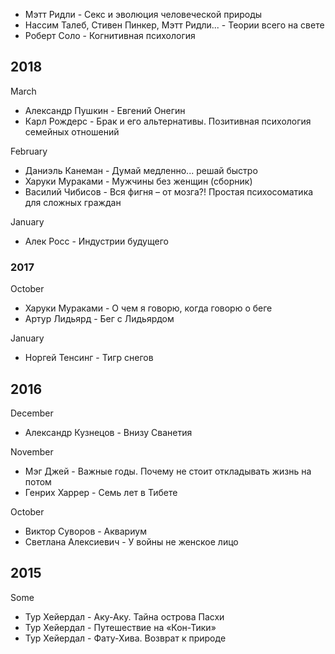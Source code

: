 * Мэтт Ридли - Секс и эволюция человеческой природы
* Нассим Талеб, Стивен Пинкер, Мэтт Ридли... - Теории всего на свете
* Роберт Соло - Когнитивная психология

## 2018

March
* Александр Пушкин - Евгений Онегин
* Карл Рождерс - Брак и его альтернативы. Позитивная психология семейных отношений

February
* Даниэль Канеман - Думай медленно... решай быстро
* Харуки Мураками - Мужчины без женщин (сборник)
* Василий Чибисов - Вся фигня – от мозга?! Простая психосоматика для сложных граждан

January
* Алек Росс - Индустрии будущего

### 2017		

October
* Харуки Мураками - О чем я говорю, когда говорю о беге
* Артур Лидьярд - Бег с Лидьярдом

January
* Норгей Тенсинг - Тигр снегов					

## 2016

December
* Александр Кузнецов - Внизу Сванетия

November
* Мэг Джей - Важные годы. Почему не стоит откладывать жизнь на потом	
* Генрих Харрер - Семь лет в Тибете		

October
* Виктор Суворов - Аквариум		
* Светлана Алексиевич - У войны не женское лицо

## 2015

Some
* Тур Хейердал - Аку-Аку. Тайна острова Пасхи 
* Тур Хейердал - Путешествие на «Кон-Тики»
* Тур Хейердал - Фату-Хива. Возврат к природе
